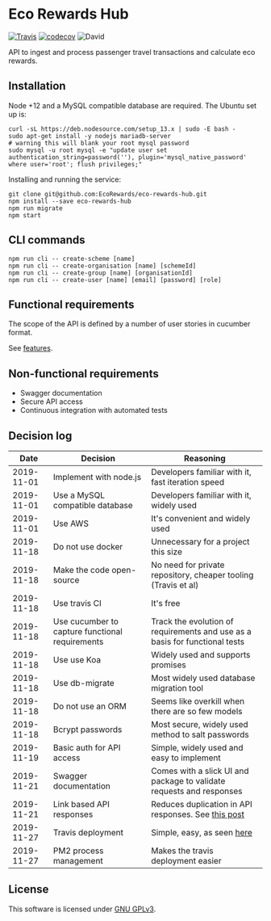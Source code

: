 # Eco Rewards Hub
[![Travis](https://img.shields.io/travis/ecorewards/eco-rewards-hub.svg?style=flat-square)](https://travis-ci.org/ecorewards/eco-rewards-hub) [![codecov](https://codecov.io/gh/ecorewards/eco-rewards-hub/branch/master/graph/badge.svg)](https://codecov.io/gh/ecorewards/eco-rewards-hub) ![David](https://img.shields.io/david/ecorewards/eco-rewards-hub.svg?style=flat-square)

API to ingest and process passenger travel transactions and calculate eco rewards.

## Installation

Node +12 and a MySQL compatible database are required. The Ubuntu set up is:

```
curl -sL https://deb.nodesource.com/setup_13.x | sudo -E bash -
sudo apt-get install -y nodejs mariadb-server
# warning this will blank your root mysql password
sudo mysql -u root mysql -e "update user set authentication_string=password(''), plugin='mysql_native_password' where user='root'; flush privileges;"
```

Installing and running the service:

```
git clone git@github.com:EcoRewards/eco-rewards-hub.git
npm install --save eco-rewards-hub
npm run migrate
npm start
```
 

## CLI commands

```
npm run cli -- create-scheme [name]
npm run cli -- create-organisation [name] [schemeId]
npm run cli -- create-group [name] [organisationId]
npm run cli -- create-user [name] [email] [password] [role]
``` 

## Functional requirements

The scope of the API is defined by a number of user stories in cucumber format. 

See [features](/bdd/feature).

## Non-functional requirements

- Swagger documentation
- Secure API access
- Continuous integration with automated tests

## Decision log

| Date       | Decision | Reasoning | 
| ---------- | -------- | --------- |
| 2019-11-01 | Implement with node.js | Developers familiar with it, fast iteration speed |
| 2019-11-01 | Use a MySQL compatible database | Developers familiar with it, widely used |
| 2019-11-01 | Use AWS | It's convenient and widely used |
| 2019-11-18 | Do not use docker | Unnecessary for a project this size |
| 2019-11-18 | Make the code open-source | No need for private repository, cheaper tooling (Travis et al) |
| 2019-11-18 | Use travis CI | It's free |
| 2019-11-18 | Use cucumber to capture functional requirements | Track the evolution of requirements and use as a basis for functional tests |
| 2019-11-18 | Use use Koa | Widely used and supports promises |
| 2019-11-18 | Use db-migrate | Most widely used database migration tool |
| 2019-11-18 | Do not use an ORM | Seems like overkill when there are so few models |
| 2019-11-18 | Bcrypt passwords | Most secure, widely used method to salt passwords |
| 2019-11-19 | Basic auth for API access | Simple, widely used and easy to implement |
| 2019-11-21 | Swagger documentation | Comes with a slick UI and package to validate requests and responses |
| 2019-11-21 | Link based API responses | Reduces duplication in API responses. See [this post](https://cloud.google.com/blog/products/application-development/api-design-why-you-should-use-links-not-keys-to-represent-relationships-in-apis) |
| 2019-11-27 | Travis deployment | Simple, easy, as seen [here](https://github.com/dwyl/learn-travis/blob/master/encrypted-ssh-keys-deployment.md) |
| 2019-11-27 | PM2 process management | Makes the travis deployment easier |

## License

This software is licensed under [GNU GPLv3](https://www.gnu.org/licenses/gpl-3.0.en.html).
